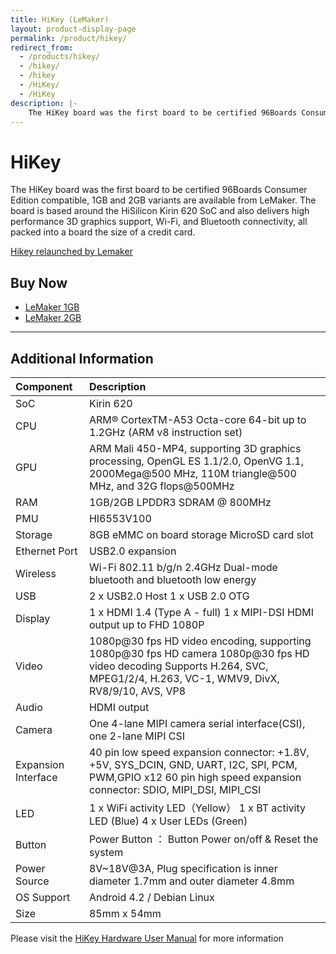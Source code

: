 ```yaml
---
title: HiKey (LeMaker)
layout: product-display-page
permalink: /product/hikey/
redirect_from:
  - /products/hikey/
  - /hikey/
  - /hikey
  - /HiKey/
  - /HiKey
description: |-
    The HiKey board was the first board to be certified 96Boards Consumer Edition compatible,  1GB and 2GB variants are available from LeMaker. The board is based around the HiSilicon Kirin 620  SoC and also delivers high performance 3D graphics support, Wi-Fi, and Bluetooth connectivity, all packed into a board the size of a credit card.
---
```

# HiKey

The HiKey board was the first board to be certified 96Boards Consumer Edition compatible,  1GB and 2GB variants are available from LeMaker. The board is based
around the HiSilicon Kirin 620  SoC and also delivers high performance 3D graphics support, Wi-Fi, and Bluetooth connectivity, all packed into a board the size
of a credit card.

[Hikey relaunched by Lemaker](http://www.lemaker.org/page/hikey.html)

## Buy Now

- [LeMaker 1GB](http://linaro.co/hikey-lenovator-buy-1gb)
- [LeMaker 2GB](http://linaro.co/hikey-lenovator-buy)

***

## Additional Information

|   Component          |   Description                                                                                    |
|:---------------------|:-------------------------------------------------------------------------------------------------|
|  SoC                 | Kirin 620                                                                                        |
|  CPU                 | ARM® CortexTM-A53 Octa-core 64-bit up to 1.2GHz (ARM v8 instruction set)                         |
|  GPU                 | ARM Mali 450-MP4, supporting 3D graphics processing, OpenGL ES 1.1/2.0, OpenVG 1.1, 2000Mega@500 MHz, 110M triangle@500 MHz, and 32G flops@500MHz                                                                                    |
|  RAM                 | 1GB/2GB LPDDR3 SDRAM @ 800MHz                                                                    |
|  PMU                 | HI6553V100                                                                                       |
|  Storage             | 8GB eMMC on board storage MicroSD card slot	                                                     |
|  Ethernet Port       | USB2.0 expansion                                                                                 |
|  Wireless            | Wi-Fi 802.11 b/g/n 2.4GHz Dual-mode bluetooth and bluetooth low energy                           |
|  USB                 | 2 x USB2.0 Host 1 x USB 2.0 OTG                                                                  |
|  Display             | 1 x HDMI 1.4 (Type A - full) 1 x MIPI-DSI HDMI output up to FHD 1080P                            |
|  Video               | 1080p@30 fps HD video encoding, supporting 1080p@30 fps HD camera 1080p@30 fps HD video decoding Supports H.264, SVC, MPEG1/2/4, H.263, VC-1, WMV9, DivX, RV8/9/10, AVS, VP8                                                        |
|  Audio               | HDMI output                                                                                      |
|  Camera              | One 4-lane MIPI camera serial interface(CSI), one 2-lane MIPI CSI                                |
|  Expansion Interface | 40 pin low speed expansion connector: +1.8V, +5V, SYS_DCIN, GND, UART, I2C, SPI, PCM, PWM,GPIO x12 60 pin high speed expansion connector:   SDIO, MIPI_DSI, MIPI_CSI                                                                |
|  LED                 | 1 x WiFi activity LED（Yellow） 1 x BT  activity LED (Blue) 4 x User LEDs (Green)                |
|  Button              | Power Button ： Button Power on/off & Reset the system                                           |
|  Power Source        | 8V~18V@3A, Plug specification is inner diameter 1.7mm and outer diameter 4.8mm                   |
|  OS Support          | Android 4.2 / Debian Linux                                                                       |
|  Size                | 85mm x 54mm                                                                                      |

Please visit the [HiKey Hardware User Manual](https://github.com/96boards/documentation/blob/master/ConsumerEdition/HiKey/AdditionalDocs/UserManual.md) for more information
